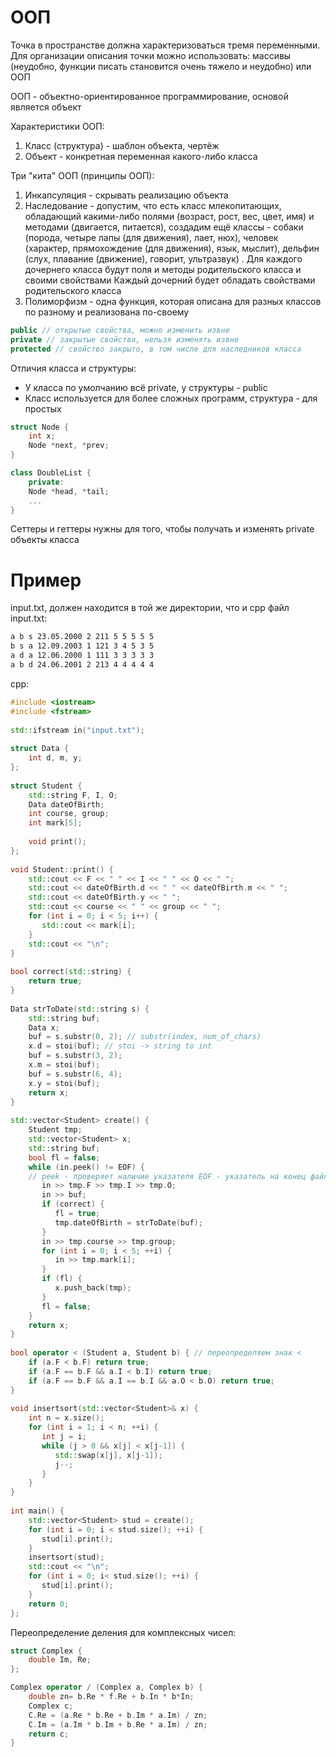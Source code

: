 # ООП
Точка в пространстве должна характеризоваться тремя переменными.
Для организации описания точки можно использовать: массивы (неудобно, функции писать становится очень тяжело и неудобно) или ООП

ООП - объектно-ориентированное программирование, основой является объект

Характеристики ООП:
1. Класс (структура) - шаблон объекта, чертёж
2. Объект - конкретная переменная какого-либо класса

Три "кита" ООП (принципы ООП):
1. Инкапсуляция - скрывать реализацию объекта
2. Наследование - допустим, что есть класс млекопитающих, обладающий какими-либо полями (возраст, рост, вес, цвет, имя) и методами (двигается, питается), создадим ещё классы - собаки (порода, четыре лапы (для движения), лает, нюх), человек (характер, прямохождение (для движения), язык, мыслит), дельфин (слух, плавание (движение), говорит, ультразвук) . Для каждого дочернего класса будут поля и методы родительского класса и своими свойствами
Каждый дочерний будет обладать свойствами родительского класса
3. Полиморфизм - одна функция, которая описана для разных классов по разному и реализована по-своему

```cpp
public // открытые свойства, можно изменить извне
private // закрытые свойства, нельзя изменять извне
protected // свойство закрыто, в том числе для наследников класса
```

Отличия класса и структуры: 
- У класса по умолчанию всё private, у структуры - public
- Класс используется для более сложных программ, структура - для простых


```cpp
struct Node {
	int x;
	Node *next, *prev;
}

class DoubleList {
	private: 
	Node *head, *tail;
	...
}
```

Сеттеры и геттеры нужны для того, чтобы получать и изменять private объекты класса
# Пример
input.txt, должен находится в той же директории, что и cpp файл
input.txt:
```txt
a b s 23.05.2000 2 211 5 5 5 5 5
b s a 12.09.2003 1 121 3 4 5 3 5
a d a 12.06.2000 1 111 3 3 3 3 3
a b d 24.06.2001 2 213 4 4 4 4 4
```

cpp:
```cpp
#include <iostream>  
#include <fstream>  
  
std::ifstream in("input.txt");  
  
struct Data {  
    int d, m, y;  
};  
  
struct Student {  
    std::string F, I, O;  
    Data dateOfBirth;  
    int course, group;  
    int mark[5];  
  
    void print();  
};  
  
void Student::print() {  
    std::cout << F << " " << I << " " << O << " ";  
    std::cout << dateOfBirth.d << " " << dateOfBirth.m << " ";  
    std::cout << dateOfBirth.y << " ";  
    std::cout << course << " " << group << " ";  
    for (int i = 0; i < 5; i++) {  
       std::cout << mark[i];  
    }  
    std::cout << "\n";  
}  
  
bool correct(std::string) {  
    return true;  
}  
  
Data strToDate(std::string s) {  
    std::string buf;  
    Data x;  
    buf = s.substr(0, 2); // substr(index, num_of_chars)  
    x.d = stoi(buf); // stoi -> string to int  
    buf = s.substr(3, 2);  
    x.m = stoi(buf);  
    buf = s.substr(6, 4);  
    x.y = stoi(buf);  
    return x;  
}  
  
std::vector<Student> create() {  
    Student tmp;  
    std::vector<Student> x;  
    std::string buf;  
    bool fl = false;  
    while (in.peek() != EOF) {  
    // peek - проверяет наличие указателя EOF - указатель на конец файла  
       in >> tmp.F >> tmp.I >> tmp.O;  
       in >> buf;  
       if (correct) {  
          fl = true;  
          tmp.dateOfBirth = strToDate(buf);  
       }  
       in >> tmp.course >> tmp.group;  
       for (int i = 0; i < 5; ++i) {  
          in >> tmp.mark[i];  
       }  
       if (fl) {  
          x.push_back(tmp);  
       }  
       fl = false;  
    }  
    return x;  
}  
  
bool operator < (Student a, Student b) { // переопределяем знак <  
    if (a.F < b.F) return true;  
    if (a.F == b.F && a.I < b.I) return true;  
    if (a.F == b.F && a.I == b.I && a.O < b.O) return true;  
}  
  
void insertsort(std::vector<Student>& x) {  
    int n = x.size();  
    for (int i = 1; i < n; ++i) {  
       int j = i;  
       while (j > 0 && x[j] < x[j-1]) {  
          std::swap(x[j], x[j-1]);  
          j--;  
       }  
    }  
}  
  
int main() {  
    std::vector<Student> stud = create();  
    for (int i = 0; i < stud.size(); ++i) {  
       stud[i].print();  
    }  
    insertsort(stud);  
    std::cout << "\n";  
    for (int i = 0; i< stud.size(); ++i) {  
       stud[i].print();  
    }  
    return 0;  
};
```


Переопределение деления для комплексных чисел:
```cpp
struct Complex {
	double Im, Re;
};

Complex operator / (Complex a, Complex b) {
	double zn= b.Re * f.Re + b.In * b*In;
	Complex c;
	C.Re = (a.Re * b.Re + b.Im * a.Im) / zn;
	C.Im = (a.Im * b.Im + b.Re * a.Im) / zn;
	return c;
}
```
